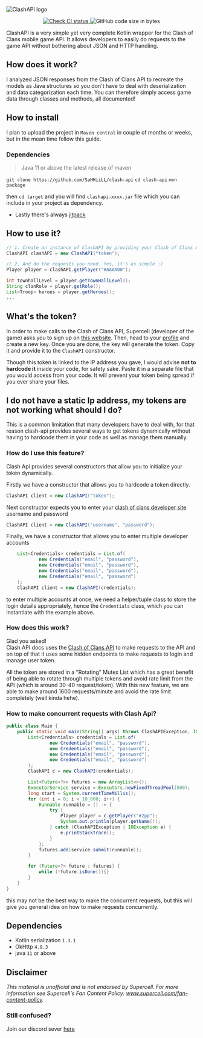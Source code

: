 ![ClashAPI logo](/src/main/resources/logo.png)

<p align="center">
  <a href="https://github.com/Lycoon/clash-api/actions/workflows/check-ci.yml">
    <img alt="Check CI status" src="https://github.com/Lycoon/clash-api/actions/workflows/check-ci.yml/badge.svg?branch=dev">
  </a>
  <img alt="GitHub code size in bytes" src="https://img.shields.io/github/languages/code-size/Lycoon/clash-api">
</p>

ClashAPI is a very simple yet very complete Kotlin wrapper for the Clash of Clans mobile game API. It allows developers to easily do requests to the game API without bothering about JSON and HTTP handling.

## How does it work?
I analyzed JSON responses from the Clash of Clans API to recreate the models as Java structures so you don't have to deal with deserialization and data categorization each time. You can therefore simply access game data through classes and methods, all documented!

## How to install
I plan to upload the project in `Maven central` in couple of months or weeks, but in the mean time follow this guide.

### Dependencies
> Java 11 or above
> the latest release of maven

`git clone https://github.com/SaHHiiLL/clash-api`
`cd clash-api` 
`mvn package`

then `cd target` and you will find `clashapi-xxxx.jar` file which you can include in your project as dependency.

- Lastly there's always [jitpack](https://jitpack.io) 

## How to use it?
```java
// 1. Create an instance of ClashAPI by providing your Clash of Clans API token to the constructor
ClashAPI clashAPI = new ClashAPI("token");

// 2. And do the requests you need. Yes, it's as simple :)
Player player = clashAPI.getPlayer("#AAAA00");

int townhallLevel = player.getTownHallLevel();
String clanRole = player.getRole();
List<Troop> heroes = player.getHeroes();
...
```

## What's the token?
In order to make calls to the Clash of Clans API, Supercell (developer of the game) asks you to sign up on [this website](https://developer.clashofclans.com/#/register). Then, head to your [profile](https://developer.clashofclans.com/#/account) and create a new key. Once you are done, the key will generate the token. Copy it and provide it to the `ClashAPI` constructor.

Though this token is linked to the IP address you gave, I would advise **not to hardcode it** inside your code, for safety sake. Paste it in a separate file that you would access from your code. It will prevent your token being spread if you ever share your files.

## I do not have a static Ip address, my tokens are not working what should I do?
This is a common limitation that many developers have to deal with, for that reason clash-api provides several ways to get tokens dynamically without having to 
hardcode them in your code as well as manage them manually. 

### How do I use this feature?
Clash Api provides several constructors that allow you to initialize your token dynamically.

Firstly we have a constructor that allows you to hardcode a token directly.

```java
ClashAPI client = new ClashAPI("token");
```

Next constructor expects you to enter your [clash of clans developer site](https://developer.clashofclans.com/#/register) username and password

```java
ClashAPI client = new ClashAPI("username", "password");
```

Finally, we have a constructor that allows you to enter multiple developer accounts 
```java
    List<Credentials> credentials = List.of(
            new Credentials("email", "password"),
            new Credentials("email", "password"),
            new Credentials("email", "password"),
            new Credentials("email", "password")
    );
    ClashAPI client = new ClashAPI(credentials);
```
to enter multiple accounts at once, we need a helper/tuple class to store the login details appropriately, 
hence the `Credentials` class, which you can instantiate with the example above.


### How does this work?
Glad you asked!<br/>
Clash API docs uses the [Clash of Clans API](https://developer.clashofclans.com/api-docs/v1/) to make requests to the API and on top of that it uses some hidden endpoints to make requests to login and manage user token. 

All the token are stored in a "Rotating" Mutex List which has a great benefit of 
being able to rotate through multiple tokens and avoid rate limit from the API 
(which is around 30-40 request/token).
With this new feature, we are able to make around 1600 requests/minute and avoid the rate limit completely (well kinda hehe). 

### How to make concurrent requests with Clash Api?
```java
public class Main {
    public static void main(String[] args) throws ClashAPIException, IOException {
        List<Credentials> credentials = List.of(
                new Credentials("email", "password"),
                new Credentials("email", "password"),
                new Credentials("email", "password"),
                new Credentials("email", "password")
        );
        ClashAPI c = new ClashAPI(credentials);

        List<Future<?>> futures = new ArrayList<>();
        ExecutorService service = Executors.newFixedThreadPool(500);
        long start = System.currentTimeMillis();
        for (int i = 0; i < 10_000; i++) {
            Runnable runnable = () -> {
                try {
                    Player player = c.getPlayer("#2pp");
                    System.out.println(player.getName());
                } catch (ClashAPIException | IOException e) {
                    e.printStackTrace();
                }
            };
            futures.add(service.submit(runnable));
        }

        for (Future<?> future : futures) {
            while (!future.isDone()){}
        }
    }
}
```
this may not be the best way to make the concurrent requests, but this will give you general idea on how to make requests concurrently. 
## Dependencies
* Kotlin serialization `1.3.1`
* OkHttp `4.9.3`
* java `11` or above

## Disclaimer
*This material is unofficial and is not endorsed by Supercell. For more information see Supercell's Fan Content Policy: www.supercell.com/fan-content-policy.*

### Still confused?
Join our discord sever [here](https://discord.gg/clashapi)